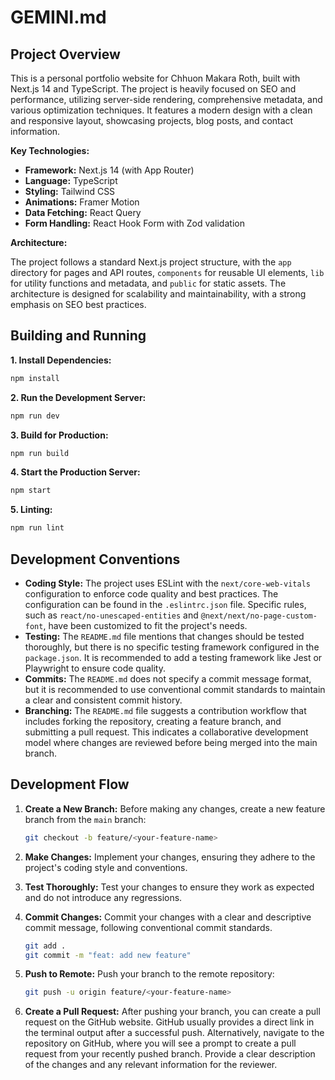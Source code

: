 # GEMINI.md

## Project Overview

This is a personal portfolio website for Chhuon Makara Roth, built with Next.js 14 and TypeScript. The project is heavily focused on SEO and performance, utilizing server-side rendering, comprehensive metadata, and various optimization techniques. It features a modern design with a clean and responsive layout, showcasing projects, blog posts, and contact information.

**Key Technologies:**

*   **Framework:** Next.js 14 (with App Router)
*   **Language:** TypeScript
*   **Styling:** Tailwind CSS
*   **Animations:** Framer Motion
*   **Data Fetching:** React Query
*   **Form Handling:** React Hook Form with Zod validation

**Architecture:**

The project follows a standard Next.js project structure, with the `app` directory for pages and API routes, `components` for reusable UI elements, `lib` for utility functions and metadata, and `public` for static assets. The architecture is designed for scalability and maintainability, with a strong emphasis on SEO best practices.

## Building and Running

**1. Install Dependencies:**

```bash
npm install
```

**2. Run the Development Server:**

```bash
npm run dev
```

**3. Build for Production:**

```bash
npm run build
```

**4. Start the Production Server:**

```bash
npm start
```

**5. Linting:**

```bash
npm run lint
```

## Development Conventions

*   **Coding Style:** The project uses ESLint with the `next/core-web-vitals` configuration to enforce code quality and best practices. The configuration can be found in the `.eslintrc.json` file. Specific rules, such as `react/no-unescaped-entities` and `@next/next/no-page-custom-font`, have been customized to fit the project's needs.
*   **Testing:** The `README.md` file mentions that changes should be tested thoroughly, but there is no specific testing framework configured in the `package.json`. It is recommended to add a testing framework like Jest or Playwright to ensure code quality.
*   **Commits:** The `README.md` does not specify a commit message format, but it is recommended to use conventional commit standards to maintain a clear and consistent commit history.
*   **Branching:** The `README.md` file suggests a contribution workflow that includes forking the repository, creating a feature branch, and submitting a pull request. This indicates a collaborative development model where changes are reviewed before being merged into the main branch.

## Development Flow

1.  **Create a New Branch:** Before making any changes, create a new feature branch from the `main` branch:

    ```bash
    git checkout -b feature/<your-feature-name>
    ```

2.  **Make Changes:** Implement your changes, ensuring they adhere to the project's coding style and conventions.

3.  **Test Thoroughly:** Test your changes to ensure they work as expected and do not introduce any regressions.

4.  **Commit Changes:** Commit your changes with a clear and descriptive commit message, following conventional commit standards.

    ```bash
    git add .
    git commit -m "feat: add new feature"
    ```

5.  **Push to Remote:** Push your branch to the remote repository:

    ```bash
    git push -u origin feature/<your-feature-name>
    ```

6.  **Create a Pull Request:** After pushing your branch, you can create a pull request on the GitHub website. GitHub usually provides a direct link in the terminal output after a successful push. Alternatively, navigate to the repository on GitHub, where you will see a prompt to create a pull request from your recently pushed branch. Provide a clear description of the changes and any relevant information for the reviewer.
